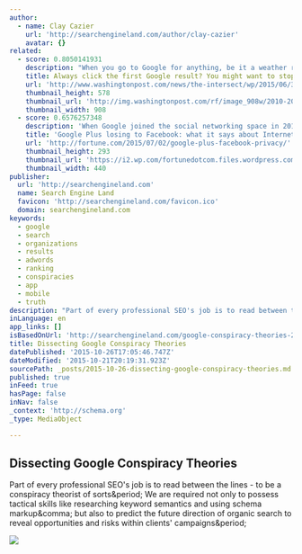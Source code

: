 ```yaml
---
author:
  - name: Clay Cazier
    url: 'http://searchengineland.com/author/clay-cazier'
    avatar: {}
related:
  - score: 0.8050141931
    description: "When you go to Google for anything, be it a weather report or a phone number or an explanation of string theory, you assume that the top results will always be the very best. Those are, at least, the only ones you click: Studies suggest it's a rare, rare Googler who bothers scrolling past search result number five."
    title: Always click the first Google result? You might want to stop doing that.
    url: 'http://www.washingtonpost.com/news/the-intersect/wp/2015/06/30/always-click-the-first-google-result-you-might-want-to-stop-doing-that/'
    thumbnail_height: 578
    thumbnail_url: 'http://img.washingtonpost.com/rf/image_908w/2010-2019/WashingtonPost/2014/08/15/Production/Daily/Editorial-Opinion/Images/2014-07-17T203943Z_01_TOR640_RTRIDSP_3_US-GOOGLE-RESULTS.jpg'
    thumbnail_width: 908
  - score: 0.6576257348
    description: 'When Google joined the social networking space in 2011 with Google+, more than 25 million people joined in the first month. Now the number of true users on Google+ is less than 1% of the total 2.2 billion users on Google, according to a report by Stone Temple Consulting. What happened?'
    title: 'Google Plus losing to Facebook: what it says about Internet privacy'
    url: 'http://fortune.com/2015/07/02/google-plus-facebook-privacy/'
    thumbnail_height: 293
    thumbnail_url: 'https://i2.wp.com/fortunedotcom.files.wordpress.com/2015/03/google-plus.jpg?fit=440%2C330&quality=80&strip'
    thumbnail_width: 440
publisher:
  url: 'http://searchengineland.com'
  name: Search Engine Land
  favicon: 'http://searchengineland.com/favicon.ico'
  domain: searchengineland.com
keywords:
  - google
  - search
  - organizations
  - results
  - adwords
  - ranking
  - conspiracies
  - app
  - mobile
  - truth
description: "Part of every professional SEO's job is to read between the lines - to be a conspiracy theorist of sorts. We are required not only to possess tactical skills like researching keyword semantics and using schema markup, but also to predict the future direction of organic search to reveal opportunities and risks within clients' campaigns."
inLanguage: en
app_links: []
isBasedOnUrl: 'http://searchengineland.com/google-conspiracy-theories-233289'
title: Dissecting Google Conspiracy Theories
datePublished: '2015-10-26T17:05:46.747Z'
dateModified: '2015-10-21T20:19:31.923Z'
sourcePath: _posts/2015-10-26-dissecting-google-conspiracy-theories.md
published: true
inFeed: true
hasPage: false
inNav: false
_context: 'http://schema.org'
_type: MediaObject

---
```

<article style=""><h1>Dissecting Google Conspiracy Theories</h1><p>Part of every professional SEO's job is to read between the lines - to be a conspiracy theorist of sorts&amp;period; We are required not only to possess tactical skills like researching keyword semantics and using schema markup&amp;comma; but also to predict the future direction of organic search to reveal opportunities and risks within clients' campaigns&amp;period;</p><img src="http://searchengineland.com/figz/wp-content/seloads/2015/10/data-future-world-global-eyes-ss-1920.jpg" /></article>